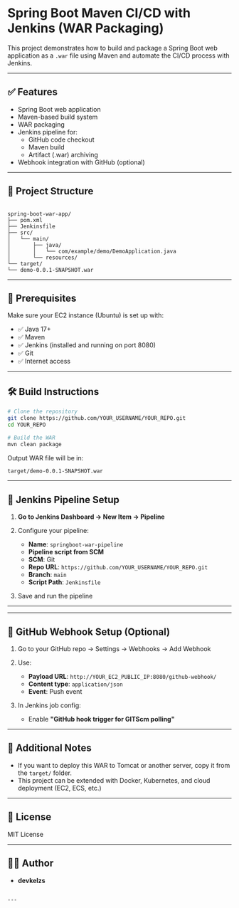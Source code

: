 # Spring Boot Maven CI/CD with Jenkins (WAR Packaging)

This project demonstrates how to build and package a Spring Boot web application as a `.war` file using Maven and automate the CI/CD process with Jenkins.

---

## ✅ Features

- Spring Boot web application
- Maven-based build system
- WAR packaging
- Jenkins pipeline for:
  - GitHub code checkout
  - Maven build
  - Artifact (.war) archiving
- Webhook integration with GitHub (optional)

---

## 🧱 Project Structure

```

spring-boot-war-app/
├── pom.xml
├── Jenkinsfile
├── src/
│   └── main/
│       ├── java/
│       │   └── com/example/demo/DemoApplication.java
│       └── resources/
└── target/
└── demo-0.0.1-SNAPSHOT.war

````

---

## 🚀 Prerequisites

Make sure your EC2 instance (Ubuntu) is set up with:

- ✅ Java 17+
- ✅ Maven
- ✅ Jenkins (installed and running on port 8080)
- ✅ Git
- ✅ Internet access

---

## 🛠️ Build Instructions

```bash
# Clone the repository
git clone https://github.com/YOUR_USERNAME/YOUR_REPO.git
cd YOUR_REPO

# Build the WAR
mvn clean package
````

Output WAR file will be in:

```bash
target/demo-0.0.1-SNAPSHOT.war
```

---

## 🔧 Jenkins Pipeline Setup

1. **Go to Jenkins Dashboard → New Item → Pipeline**
2. Configure your pipeline:

   * **Name**: `springboot-war-pipeline`
   * **Pipeline script from SCM**
   * **SCM**: Git
   * **Repo URL**: `https://github.com/YOUR_USERNAME/YOUR_REPO.git`
   * **Branch**: `main`
   * **Script Path**: `Jenkinsfile`
3. Save and run the pipeline

---

---

## 🔔 GitHub Webhook Setup (Optional)

1. Go to your GitHub repo → Settings → Webhooks → Add Webhook
2. Use:

   * **Payload URL**: `http://YOUR_EC2_PUBLIC_IP:8080/github-webhook/`
   * **Content type**: `application/json`
   * **Event**: Push event
3. In Jenkins job config:

   * Enable **"GitHub hook trigger for GITScm polling"**

---

## 🧩 Additional Notes

* If you want to deploy this WAR to Tomcat or another server, copy it from the `target/` folder.
* This project can be extended with Docker, Kubernetes, and cloud deployment (EC2, ECS, etc.)

---

## 📄 License

MIT License

---

## 🙋‍♂️ Author

* **devkelzs**

```

---
